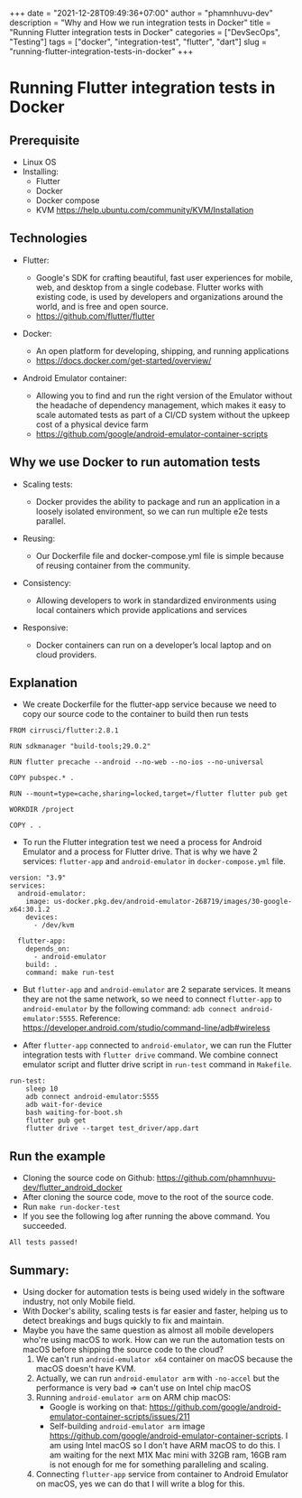 +++
date = "2021-12-28T09:49:36+07:00"
author = "phamnhuvu-dev"
description = "Why and How we run integration tests in Docker"
title = "Running Flutter integration tests in Docker"
categories = ["DevSecOps", "Testing"]
tags = ["docker", "integration-test", "flutter", "dart"]
slug = "running-flutter-integration-tests-in-docker"
+++
# Running Flutter integration tests in Docker

## Prerequisite
- Linux OS
- Installing:
    - Flutter
    - Docker
    - Docker compose
    - KVM https://help.ubuntu.com/community/KVM/Installation

## Technologies

- Flutter:
    - Google's SDK for crafting beautiful, fast user experiences for mobile, web, and desktop from a single codebase. Flutter works with existing code, is used by developers and organizations around the world, and is free and open source.
    - https://github.com/flutter/flutter

- Docker:
    - An open platform for developing, shipping, and running applications
    - https://docs.docker.com/get-started/overview/

- Android Emulator container:
    - Allowing you to find and run the right version of the Emulator without the headache of dependency management, which makes it easy to scale automated tests as part of a CI/CD system without the upkeep cost of a physical device farm
    - https://github.com/google/android-emulator-container-scripts

## Why we use Docker to run automation tests

- Scaling tests:
    - Docker provides the ability to package and run an application in a loosely isolated environment, so we can run multiple e2e tests parallel.

- Reusing:
    - Our Dockerfile file and docker-compose.yml file is simple because of reusing container from the community.

- Consistency:
    - Allowing developers to work in standardized environments using local containers which provide applications and services

- Responsive:
    - Docker containers can run on a developer’s local laptop and on cloud providers.

## Explanation

- We create Dockerfile for the flutter-app service because we need to copy our source code to the container to build then run tests
```
FROM cirrusci/flutter:2.8.1

RUN sdkmanager "build-tools;29.0.2"

RUN flutter precache --android --no-web --no-ios --no-universal

COPY pubspec.* .

RUN --mount=type=cache,sharing=locked,target=/flutter flutter pub get

WORKDIR /project

COPY . .
```

- To run the Flutter integration test we need a process for Android Emulator and a process for Flutter drive. That is why we have 2 services: `flutter-app` and `android-emulator` in `docker-compose.yml` file.
```
version: "3.9"
services:
  android-emulator:
    image: us-docker.pkg.dev/android-emulator-268719/images/30-google-x64:30.1.2
    devices:
      - /dev/kvm

  flutter-app:
    depends_on:
      - android-emulator
    build: .
    command: make run-test
```

- But `flutter-app` and `android-emulator` are 2 separate services. It means they are not the same network, so we need to connect `flutter-app` to `android-emulator` by the following command: `adb connect android-emulator:5555`. Reference: https://developer.android.com/studio/command-line/adb#wireless

- After `flutter-app` connected to `android-emulator`, we can run the Flutter integration tests with `flutter drive` command. We combine connect emulator script and flutter drive script in `run-test` command in `Makefile`.
```
run-test:
	sleep 10
	adb connect android-emulator:5555
	adb wait-for-device
	bash waiting-for-boot.sh
	flutter pub get
	flutter drive --target test_driver/app.dart
```

## Run the example
- Cloning the source code on Github: https://github.com/phamnhuvu-dev/flutter_android_docker
- After cloning the source code, move to the root of the source code.
- Run `make run-docker-test`
- If you see the following log after running the above command. You succeeded.

```
All tests passed!
```

## Summary:
- Using docker for automation tests is being used widely in the software industry, not only Mobile field.
- With Docker's ability, scaling tests is far easier and faster, helping us to detect breakings and bugs quickly to fix and maintain.
- Maybe you have the same question as almost all mobile developers who're using macOS to work. How can we run the automation tests on macOS before shipping the source code to the cloud?
    1. We can't run `android-emulator x64` container on macOS because the macOS doesn't have KVM.
    2. Actually, we can run `android-emulator arm` with `-no-accel` but the performance is very bad => can't use on Intel chip macOS
    3. Running `android-emulator arm` on ARM chip macOS:
        - Google is working on that: https://github.com/google/android-emulator-container-scripts/issues/211
        - Self-building `android-emulator arm` image https://github.com/google/android-emulator-container-scripts. I am using Intel macOS so I don't have ARM macOS to do this. I am waiting for the next M1X Mac mini with 32GB ram, 16GB ram is not enough for me for something paralleling and scaling.
    4. Connecting `flutter-app` service from container to Android Emulator on macOS, yes we can do that I will write a blog for this.

